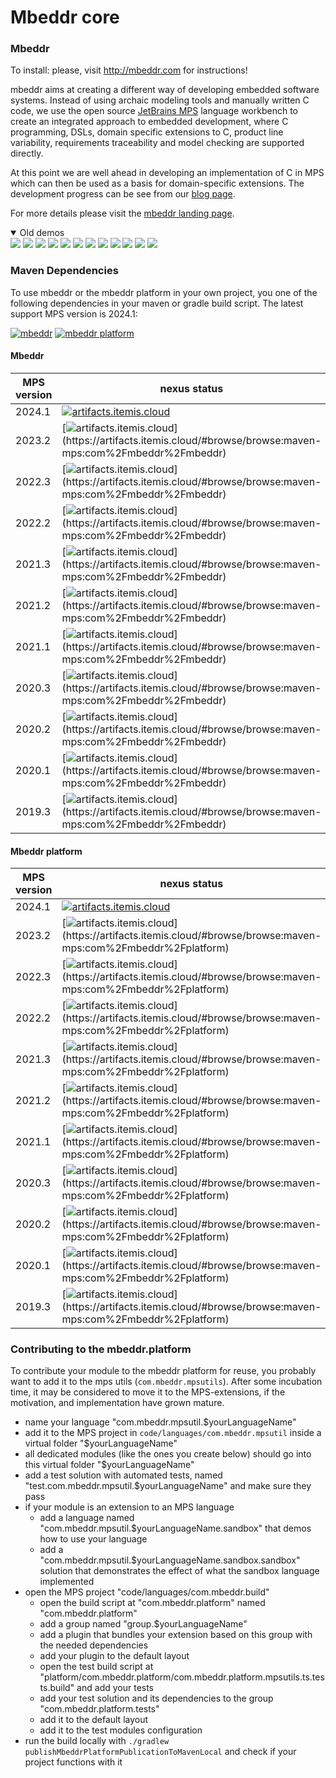 # Mbeddr core

### Mbeddr

To install: please, visit http://mbeddr.com for instructions!

mbeddr aims at creating a different way of developing embedded software systems. Instead of using archaic modeling tools and manually written C code, we use the open source [JetBrains MPS](http://jetbrains.com/mps) language workbench to create an integrated approach to embedded development, where C programming, DSLs, domain specific extensions to C, product line variability, requirements traceability and model checking are supported directly.

At this point we are well ahead in developing an implementation of C in MPS which can then be used as a basis for domain-specific extensions. The development progress can be see from our [blog page](http://mbeddr.com/blog/).

For more details please visit the [mbeddr landing page](https://github.com/mbeddr).

<details open>
  <summary>Old demos</summary>
  <a href="http://mbeddr.com/#!prettyPhoto/1/"><img src="http://mbeddr.com/images/feature_plainC.png" name="Cleaned Up C99"></a>
  <a href="http://mbeddr.com/#!prettyPhoto/2/"><img src="http://mbeddr.com/images/feature_logging.png" name="Reporting and Logging"></a>
  <a href="http://mbeddr.com/#!prettyPhoto/3/"><img src="http://mbeddr.com/images/feature_testing.png" name="Testing"></a>
  <a href="http://mbeddr.com/#!prettyPhoto/4/"><img src="http://mbeddr.com/images/feature_units.png" name="Physical Units"></a>
  <a href="http://mbeddr.com/#!prettyPhoto/5/"><img src="http://mbeddr.com/images/feature_statemachine.png" name="State Machines"></a>
  <a href="http://mbeddr.com/#!prettyPhoto/6/"><img src="http://mbeddr.com/images/feature_components.png" name="Interfaces and Components"></a>
  <a href="http://mbeddr.com/#!prettyPhoto/7/"><img src="http://mbeddr.com/images/feature_req.png" name="Requirements, Tracing and Docs"></a>
  <a href="http://mbeddr.com/#!prettyPhoto/8/"><img src="http://mbeddr.com/images/feature_ple.png" name="Product Line Variability"></a>
  <a href="http://mbeddr.com/#!prettyPhoto/9/"><img src="http://mbeddr.com/images/feature_verification.png" name="Formal Verification"></a>
  <a href="http://mbeddr.com/#!prettyPhoto/10/"><img src="http://mbeddr.com/images/feature_debugging.png" name="Execution and Debugging"></a>
  <a href="http://mbeddr.com/#!prettyPhoto/11/"><img src="http://mbeddr.com/images/feature_ideSupport.png" name="IDE Support"></a>
  <a href="http://mbeddr.com/#!prettyPhoto/12/"><img src="http://mbeddr.com/images/feature_versionControl.png" name="Version Control"></a>
</details>

### Maven Dependencies

To use mbeddr or the mbeddr platform in your own project, you one of the following dependencies in your maven or gradle build script. The latest support MPS version is 2024.1:

[![mbeddr](https://img.shields.io/badge/Github%20pages-mbeddr-success)](https://github.com/orgs/mbeddr/packages?tab=packages&q=com.mbeddr.mbeddr)
[![mbeddr platform](https://img.shields.io/badge/Github%20pages-mbeddr.platform-success)](https://github.com/orgs/mbeddr/packages?tab=packages&q=com.mbeddr.platform)

#### Mbeddr

| MPS version | nexus status | 
| --------------- | --------------- |
| 2024.1 | [![artifacts.itemis.cloud](https://img.shields.io/badge/dynamic/xml?url=https://artifacts.itemis.cloud/repository/maven-mps/com/mbeddr/mbeddr/maven-metadata.xml&label=artifacts.itemis.cloud&color=success&query=.//versioning/latest)](https://artifacts.itemis.cloud/#browse/browse:maven-mps:com%2Fmbeddr%2Fmbeddr) | 
| 2023.2 | [![artifacts.itemis.cloud](https://img.shields.io/badge/dynamic/xml?url=https://artifacts.itemis.cloud/repository/maven-mps/com/mbeddr/mbeddr/maven-metadata.xml&label=artifacts.itemis.cloud&color=success&query=.//versioning/versions/version[starts-with(text(),'2023.2')][last()])](https://artifacts.itemis.cloud/#browse/browse:maven-mps:com%2Fmbeddr%2Fmbeddr) | 
| 2022.3 | [![artifacts.itemis.cloud](https://img.shields.io/badge/dynamic/xml?url=https://artifacts.itemis.cloud/repository/maven-mps/com/mbeddr/mbeddr/maven-metadata.xml&label=artifacts.itemis.cloud&color=success&query=.//versioning/versions/version[starts-with(text(),'2022.3')][last()])](https://artifacts.itemis.cloud/#browse/browse:maven-mps:com%2Fmbeddr%2Fmbeddr) | 
| 2022.2 | [![artifacts.itemis.cloud](https://img.shields.io/badge/dynamic/xml?url=https://artifacts.itemis.cloud/repository/maven-mps/com/mbeddr/mbeddr/maven-metadata.xml&label=artifacts.itemis.cloud&color=success&query=.//versioning/versions/version[starts-with(text(),'2022.2')][last()])](https://artifacts.itemis.cloud/#browse/browse:maven-mps:com%2Fmbeddr%2Fmbeddr) | 
| 2021.3 | [![artifacts.itemis.cloud](https://img.shields.io/badge/dynamic/xml?url=https://artifacts.itemis.cloud/repository/maven-mps/com/mbeddr/mbeddr/maven-metadata.xml&label=artifacts.itemis.cloud&color=success&query=.//versioning/versions/version[starts-with(text(),'2021.3')][last()])](https://artifacts.itemis.cloud/#browse/browse:maven-mps:com%2Fmbeddr%2Fmbeddr) | 
| 2021.2 | [![artifacts.itemis.cloud](https://img.shields.io/badge/dynamic/xml?url=https://artifacts.itemis.cloud/repository/maven-mps/com/mbeddr/mbeddr/maven-metadata.xml&label=artifacts.itemis.cloud&color=success&query=.//versioning/versions/version[starts-with(text(),'2021.2')][last()])](https://artifacts.itemis.cloud/#browse/browse:maven-mps:com%2Fmbeddr%2Fmbeddr) | 
| 2021.1 | [![artifacts.itemis.cloud](https://img.shields.io/badge/dynamic/xml?url=https://artifacts.itemis.cloud/repository/maven-mps/com/mbeddr/mbeddr/maven-metadata.xml&label=artifacts.itemis.cloud&color=success&query=.//versioning/versions/version[starts-with(text(),'2021.1')][last()])](https://artifacts.itemis.cloud/#browse/browse:maven-mps:com%2Fmbeddr%2Fmbeddr) | 
| 2020.3 | [![artifacts.itemis.cloud](https://img.shields.io/badge/dynamic/xml?url=https://artifacts.itemis.cloud/repository/maven-mps/com/mbeddr/mbeddr/maven-metadata.xml&label=artifacts.itemis.cloud&color=success&query=.//versioning/versions/version[starts-with(text(),'2020.3')][last()])](https://artifacts.itemis.cloud/#browse/browse:maven-mps:com%2Fmbeddr%2Fmbeddr) |
| 2020.2 | [![artifacts.itemis.cloud](https://img.shields.io/badge/dynamic/xml?url=https://artifacts.itemis.cloud/repository/maven-mps/com/mbeddr/mbeddr/maven-metadata.xml&label=artifacts.itemis.cloud&color=success&query=.//versioning/versions/version[starts-with(text(),'2020.2')][last()])](https://artifacts.itemis.cloud/#browse/browse:maven-mps:com%2Fmbeddr%2Fmbeddr) |
| 2020.1 | [![artifacts.itemis.cloud](https://img.shields.io/badge/dynamic/xml?url=https://artifacts.itemis.cloud/repository/maven-mps/com/mbeddr/mbeddr/maven-metadata.xml&label=artifacts.itemis.cloud&color=success&query=.//versioning/versions/version[starts-with(text(),'2020.1')][last()])](https://artifacts.itemis.cloud/#browse/browse:maven-mps:com%2Fmbeddr%2Fmbeddr) |
| 2019.3 | [![artifacts.itemis.cloud](https://img.shields.io/badge/dynamic/xml?url=https://artifacts.itemis.cloud/repository/maven-mps/com/mbeddr/mbeddr/maven-metadata.xml&label=artifacts.itemis.cloud&color=success&query=.//versioning/versions/version[starts-with(text(),'2019.3')][last()])](https://artifacts.itemis.cloud/#browse/browse:maven-mps:com%2Fmbeddr%2Fmbeddr) |


#### Mbeddr platform


| MPS version | nexus status |
| --------------- | --------------- | 
| 2024.1 | [![artifacts.itemis.cloud](https://img.shields.io/badge/dynamic/xml?url=https://artifacts.itemis.cloud/repository/maven-mps/com/mbeddr/platform/maven-metadata.xml&label=artifacts.itemis.cloud&color=success&query=.//versioning/latest)](https://artifacts.itemis.cloud/#browse/browse:maven-mps:com%2Fmbeddr%2Fplatform) | 
| 2023.2 | [![artifacts.itemis.cloud](https://img.shields.io/badge/dynamic/xml?url=https://artifacts.itemis.cloud/repository/maven-mps/com/mbeddr/platform/maven-metadata.xml&label=artifacts.itemis.cloud&color=success&query=.//versioning/versions/version[starts-with(text(),'2023.2')][last()])](https://artifacts.itemis.cloud/#browse/browse:maven-mps:com%2Fmbeddr%2Fplatform) | 
| 2022.3 | [![artifacts.itemis.cloud](https://img.shields.io/badge/dynamic/xml?url=https://artifacts.itemis.cloud/repository/maven-mps/com/mbeddr/platform/maven-metadata.xml&label=artifacts.itemis.cloud&color=success&query=.//versioning/versions/version[starts-with(text(),'2022.3')][last()])](https://artifacts.itemis.cloud/#browse/browse:maven-mps:com%2Fmbeddr%2Fplatform) | 
| 2022.2 | [![artifacts.itemis.cloud](https://img.shields.io/badge/dynamic/xml?url=https://artifacts.itemis.cloud/repository/maven-mps/com/mbeddr/platform/maven-metadata.xml&label=artifacts.itemis.cloud&color=success&query=.//versioning/versions/version[starts-with(text(),'2022.2')][last()])](https://artifacts.itemis.cloud/#browse/browse:maven-mps:com%2Fmbeddr%2Fplatform) | 
| 2021.3 | [![artifacts.itemis.cloud](https://img.shields.io/badge/dynamic/xml?url=https://artifacts.itemis.cloud/repository/maven-mps/com/mbeddr/platform/maven-metadata.xml&label=artifacts.itemis.cloud&color=success&query=.//versioning/versions/version[starts-with(text(),'2021.3')][last()])](https://artifacts.itemis.cloud/#browse/browse:maven-mps:com%2Fmbeddr%2Fplatform) | 
| 2021.2 | [![artifacts.itemis.cloud](https://img.shields.io/badge/dynamic/xml?url=https://artifacts.itemis.cloud/repository/maven-mps/com/mbeddr/platform/maven-metadata.xml&label=artifacts.itemis.cloud&color=success&query=.//versioning/versions/version[starts-with(text(),'2021.2')][last()])](https://artifacts.itemis.cloud/#browse/browse:maven-mps:com%2Fmbeddr%2Fplatform) | 
| 2021.1 | [![artifacts.itemis.cloud](https://img.shields.io/badge/dynamic/xml?url=https://artifacts.itemis.cloud/repository/maven-mps/com/mbeddr/platform/maven-metadata.xml&label=artifacts.itemis.cloud&color=success&query=.//versioning/versions/version[starts-with(text(),'2021.1')][last()])](https://artifacts.itemis.cloud/#browse/browse:maven-mps:com%2Fmbeddr%2Fplatform) | 
| 2020.3 | [![artifacts.itemis.cloud](https://img.shields.io/badge/dynamic/xml?url=https://artifacts.itemis.cloud/repository/maven-mps/com/mbeddr/platform/maven-metadata.xml&label=artifacts.itemis.cloud&color=success&query=.//versioning/versions/version[starts-with(text(),'2020.3')][last()])](https://artifacts.itemis.cloud/#browse/browse:maven-mps:com%2Fmbeddr%2Fplatform) | 
| 2020.2 | [![artifacts.itemis.cloud](https://img.shields.io/badge/dynamic/xml?url=https://artifacts.itemis.cloud/repository/maven-mps/com/mbeddr/platform/maven-metadata.xml&label=artifacts.itemis.cloud&color=success&query=.//versioning/versions/version[starts-with(text(),'2020.2')][last()])](https://artifacts.itemis.cloud/#browse/browse:maven-mps:com%2Fmbeddr%2Fplatform) | 
| 2020.1 | [![artifacts.itemis.cloud](https://img.shields.io/badge/dynamic/xml?url=https://artifacts.itemis.cloud/repository/maven-mps/com/mbeddr/platform/maven-metadata.xml&label=artifacts.itemis.cloud&color=success&query=.//versioning/versions/version[starts-with(text(),'2020.1')][last()])](https://artifacts.itemis.cloud/#browse/browse:maven-mps:com%2Fmbeddr%2Fplatform) | 
| 2019.3 | [![artifacts.itemis.cloud](https://img.shields.io/badge/dynamic/xml?url=https://artifacts.itemis.cloud/repository/maven-mps/com/mbeddr/platform/maven-metadata.xml&label=artifacts.itemis.cloud&color=success&query=.//versioning/versions/version[starts-with(text(),'2019.3')][last()])](https://artifacts.itemis.cloud/#browse/browse:maven-mps:com%2Fmbeddr%2Fplatform) | 

### Contributing to the mbeddr.platform

To contribute your module to the mbeddr platform for reuse, you probably want to add it to the mps utils (`com.mbeddr.mpsutils`). After some incubation time, it may be considered to move it to the MPS-extensions, if the motivation, and implementation have grown mature.

- name your language "com.mbeddr.mpsutil.$yourLanguageName"
- add it to the MPS project in `code/languages/com.mbeddr.mpsutil` inside a virtual folder "$yourLanguageName"
- all dedicated modules (like the ones you create below) should go into this virtual folder "$yourLanguageName"
- add a test solution with automated tests, named "test.com.mbeddr.mpsutil.$yourLanguageName" and make sure they pass
- if your module is an extension to an MPS language
     - add a language named "com.mbeddr.mpsutil.$yourLanguageName.sandbox" that demos how to use your language
     - add a "com.mbeddr.mpsutil.$yourLanguageName.sandbox.sandbox" solution that demonstrates the effect of what the sandbox language implemented
- open the MPS project "code/languages/com.mbeddr.build"
    - open the build script at "com.mbeddr.platform" named "com.mbeddr.platform"
    - add a group named "group.$yourLanguageName"
    - add a plugin that bundles your extension based on this group with the needed dependencies
    - add your plugin to the default layout
    - open the test build script at "platform/com.mbeddr.platform/com.mbeddr.platform.mpsutils.ts.tests.build" and add your tests
    - add your test solution and its dependencies to the group "com.mbeddr.platform.tests"
    - add it to the default layout
    - add it to the test modules configuration
- run the build locally with `./gradlew publishMbeddrPlatformPublicationToMavenLocal` and check if your project functions with it
